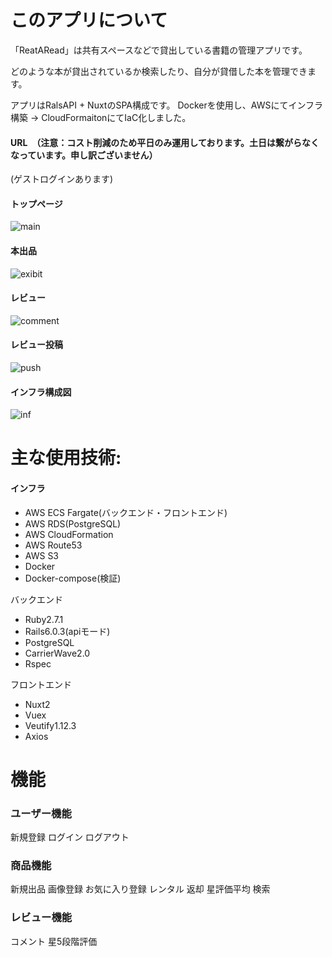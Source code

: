 # このアプリについて

「ReatARead」は共有スペースなどで貸出している書籍の管理アプリです。

どのような本が貸出されているか検索したり、自分が貸借した本を管理できます。

アプリはRalsAPI + NuxtのSPA構成です。
Dockerを使用し、AWSにてインフラ構築 → CloudFormaitonにてIaC化しました。

#### URL　（注意：コスト削減のため平日のみ運用しております。土日は繋がらなくなっています。申し訳ございません）

(ゲストログインあります)

#### トップページ
![main](https://github.com/inoue-masaki/RentARead/assets/62523279/f7950aa5-2422-48d5-b3dc-737212501820)

#### 本出品
![exibit](https://github.com/inoue-masaki/RentARead/assets/62523279/4c58b48e-2e73-4f07-834d-4c3703030e01)

#### レビュー
![comment](https://github.com/inoue-masaki/RentARead/assets/62523279/3348988f-1d46-4ce2-9e68-b574edbf1bec)

#### レビュー投稿
![push](https://github.com/inoue-masaki/RentARead/assets/62523279/079f2bac-638b-42ba-8b1a-b4e20cf3b6f8)

#### インフラ構成図
![inf](https://github.com/inoue-masaki/RentARead/assets/62523279/2ec87586-ab55-4bf2-9683-0a097799bfb8)


# 主な使用技術:

#### インフラ
- AWS ECS Fargate(バックエンド・フロントエンド)
- AWS RDS(PostgreSQL)
- AWS CloudFormation
- AWS Route53
- AWS S3
- Docker
- Docker-compose(検証)

バックエンド
- Ruby2.7.1
- Rails6.0.3(apiモード)
- PostgreSQL
- CarrierWave2.0
- Rspec

フロントエンド
- Nuxt2
- Vuex
- Veutify1.12.3
- Axios


# 機能
### ユーザー機能
新規登録 ログイン ログアウト

### 商品機能
新規出品 画像登録 お気に入り登録 レンタル 返却 星評価平均 検索

### レビュー機能
コメント 星5段階評価
